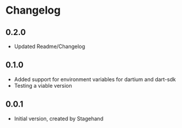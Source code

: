 # Changelog

## 0.2.0

- Updated Readme/Changelog

## 0.1.0

- Added support for environment variables for dartium and dart-sdk
- Testing a viable version

## 0.0.1

- Initial version, created by Stagehand
